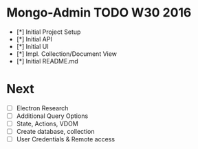 
# Mongo-Admin TODO W30 2016

- [*] Initial Project Setup
- [*] Initial API
- [*] Initial UI
- [*] Impl. Collection/Document View
- [*] Initial README.md

# Next
- [ ] Electron Research
- [ ] Additional Query Options
- [ ] State, Actions, VDOM
- [ ] Create database, collection
- [ ] User Credentials & Remote access
